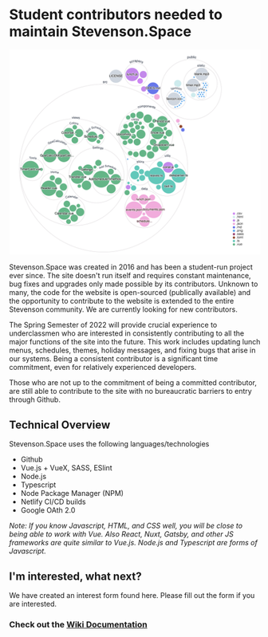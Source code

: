 # Student contributors needed to maintain Stevenson.Space

![](./public/static/repovisualization.png "Repository Visualization")


Stevenson.Space was created in 2016 and has been a student-run project ever since. The site doesn't run itself and requires constant maintenance, bug fixes and upgrades only made possible by its contributors. Unknown to many, the code for the website is open-sourced (publically available) and the opportunity to contribute to the website is extended to the entire Stevenson community. We are currently looking for new contributors. 


The Spring Semester of 2022 will provide crucial experience to underclassmen who are interested in consistently contributing to all the major functions of the site into the future. This work includes updating lunch menus, schedules, themes, holiday messages, and fixing bugs that arise in our systems. Being a consistent contributor is a significant time commitment, even for relatively experienced developers. 

Those who are not up to the commitment of being a committed contributor, are still able to contribute to the site with no bureaucratic barriers to entry through Github. 

## Technical Overview
Stevenson.Space uses the following languages/technologies

- Github
- Vue.js + VueX, SASS, ESlint
- Node.js
- Typescript
- Node Package Manager (NPM)
- Netlify CI/CD builds
- Google OAth 2.0

*Note: If you know Javascript, HTML, and CSS well, you will be close to being able to work with Vue. Also React, Nuxt, Gatsby, and other JS frameworks are quite similar to Vue.js. Node.js and Typescript are forms of Javascript.*

## I'm interested, what next?

We have created an interest form found here. Please fill out the form if you are interested.

### Check out the [Wiki Documentation](https://github.com/stevenson-space/shs/wiki)
